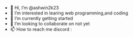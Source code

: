 - 👋 Hi, I’m @ashwin2k23
- 👀 I’m interested in learing web programming,and coding
- 🌱 I’m currently getting started
- 💞️ I’m looking to collaborate on not yet
- 📫 How to reach me discord :

<!---
ashwin2k23/ashwin2k23 is a ✨ special ✨ repository because its `README.md` (this file) appears on your GitHub profile.
You can click the Preview link to take a look at your changes.
--->
